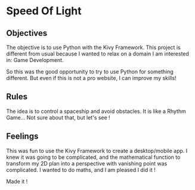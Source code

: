 # Speed Of Light

## Objectives

The objective is to use Python with the Kivy Framework.
This project is different from usual because I wanted to relax on a domain I am interested in: Game Development.

So this was the good opportunity to try to use Python for something different. But even if this is not a pro website, I can improve my skills!

## Rules

The idea is to control a spaceship and avoid obstacles. It is like a Rhythm Game... Not sure about that, but let's see !

## Feelings

This was fun to use the Kivy Framework to create a desktop/mobile app.
I knew it was going to be complicated, and the mathematical function to transform my 2D plan into a perspective with vanishing point was complicated.
I wanted to do maths, and I am pleased I did it !

Made it !